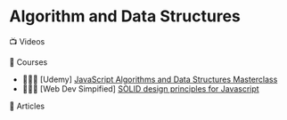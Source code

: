 # Algorithm and Data Structures

:tv: Videos

:movie_camera: Courses
- 🌟🌟🌟 [Udemy] [JavaScript Algorithms and Data Structures Masterclass](https://www.udemy.com/course/js-algorithms-and-data-structures-masterclass/learn)
- 🌟🌟🌟 [Web Dev Simpified] [SOLID design principles for Javascript](https://www.youtube.com/watch?v=UQqY3_6Epbg&list=PLZlA0Gpn_vH9kocFX7R7BAe_CvvOCO_p9)

:memo: Articles

